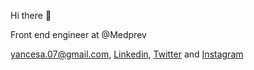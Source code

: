 Hi there 👋

Front end engineer at @Medprev

yancesa.07@gmail.com, [Linkedin](https://www.linkedin.com/in/yan-c%C3%A9sar-amorim-9b7a621a3/), [Twitter](https://twitter.com/YanCsar9) and [Instagram](https://www.instagram.com/yancesaramorim/?hl=pt-br)
